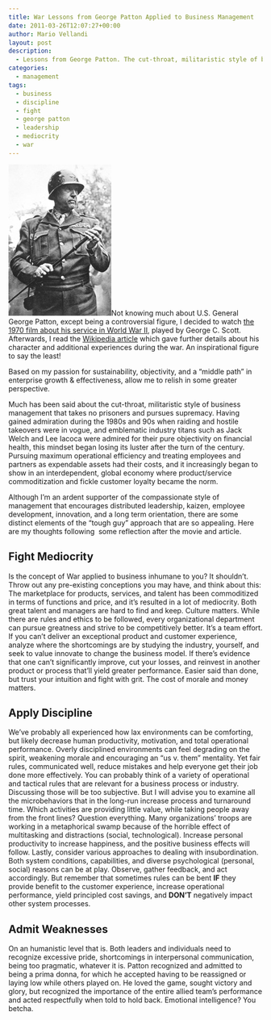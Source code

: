 ```yaml
---
title: War Lessons from George Patton Applied to Business Management
date: 2011-03-26T12:07:27+00:00
author: Mario Vellandi
layout: post
description:
  - Lessons from George Patton. The cut-throat, militaristic style of business management that takes no prisoners and pursues supremacy has some merit, but take a middle path
categories:
  - management
tags:
  - business
  - discipline
  - fight
  - george patton
  - leadership
  - mediocrity
  - war
---
```

[<img src="../wp-content/uploads/2011/03/george-patton-general-military-204x300.jpg" />](../wp-content/uploads/2011/03/george-patton-general-military.jpg)Not knowing much about U.S. General George Patton, except being a controversial figure, I decided to watch [the 1970 film about his service in World War II](http://www.imdb.com/title/tt0066206/), played by George C. Scott. Afterwards, I read the [Wikipedia article](http://en.wikipedia.org/wiki/George_Patton) which gave further details about his character and additional experiences during the war. An inspirational figure to say the least!

Based on my passion for sustainability, objectivity, and a &#8220;middle path&#8221; in enterprise growth & effectiveness, allow me to relish in some greater perspective.

Much has been said about the cut-throat, militaristic style of business management that takes no prisoners and pursues supremacy. Having gained admiration during the 1980s and 90s when raiding and hostile takeovers were in vogue, and emblematic industry titans such as Jack Welch and Lee Iacoca were admired for their pure objectivity on financial health, this mindset began losing its luster after the turn of the century. Pursuing maximum operational efficiency and treating employees and partners as expendable assets had their costs, and it increasingly began to show in an interdependent, global economy where product/service commoditization and fickle customer loyalty became the norm.

Although I&#8217;m an ardent supporter of the compassionate style of management that encourages distributed leadership, kaizen, employee development, innovation, and a long term orientation, there are some distinct elements of the &#8220;tough guy&#8221; approach that are so appealing. Here are my thoughts following  some reflection after the movie and article.

## Fight Mediocrity

Is the concept of War applied to business inhumane to you? It shouldn&#8217;t. Throw out any pre-existing conceptions you may have, and think about this: The marketplace for products, services, and talent has been commoditized in terms of functions and price, and it&#8217;s resulted in a lot of mediocrity. Both great talent and managers are hard to find and keep. Culture matters. While there are rules and ethics to be followed, every organizational department can pursue greatness and strive to be competitively better. It&#8217;s a team effort. If you can&#8217;t deliver an exceptional product and customer experience, analyze where the shortcomings are by studying the industry, yourself, and seek to value innovate to change the business model. If there&#8217;s evidence that one can&#8217;t significantly improve, cut your losses, and reinvest in another product or process that&#8217;ll yield greater performance. Easier said than done, but trust your intuition and fight with grit. The cost of morale and money matters.

## Apply Discipline

We&#8217;ve probably all experienced how lax environments can be comforting, but likely decrease human productivity, motivation, and total operational performance. Overly disciplined environments can feel degrading on the spirit, weakening morale and encouraging an &#8220;us v. them&#8221; mentality. Yet fair rules, communicated well, reduce mistakes and help everyone get their job done more effectively. You can probably think of a variety of operational and tactical rules that are relevant for a business process or industry. Discussing those will be too subjective. But I will advise you to examine all the microbehaviors that in the long-run increase process and turnaround time. Which activities are providing little value, while taking people away from the front lines? Question everything. Many organizations&#8217; troops are working in a metaphorical swamp because of the horrible effect of multitasking and distractions (social, technological). Increase personal productivity to increase happiness, and the positive business effects will follow. Lastly, consider various approaches to dealing with insubordination. Both system conditions, capabilities, and diverse psychological (personal, social) reasons can be at play. Observe, gather feedback, and act accordingly. But remember that sometimes rules can be bent **IF** they provide benefit to the customer experience, increase operational performance, yield principled cost savings, and **DON&#8217;T** negatively impact other system processes.

## Admit Weaknesses

On an humanistic level that is. Both leaders and individuals need to recognize excessive pride, shortcomings in interpersonal communication, being too pragmatic, whatever it is. Patton recognized and admitted to being a prima donna, for which he accepted having to be reassigned or laying low while others played on. He loved the game, sought victory and glory, but recognized the importance of the entire allied team&#8217;s performance and acted respectfully when told to hold back. Emotional intelligence? You betcha.

